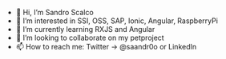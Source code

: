 - 👋 Hi, I’m Sandro Scalco
- 👀 I’m interested in SSI, OSS, SAP, Ionic, Angular, RaspberryPi
- 🌱 I’m currently learning RXJS and Angular
- 💞️ I’m looking to collaborate on my petproject
- 📫 How to reach me: Twitter -> @saandr0o or LinkedIn
